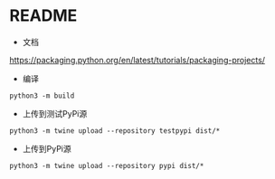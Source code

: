 # README

- 文档

https://packaging.python.org/en/latest/tutorials/packaging-projects/



- 编译

```shell
python3 -m build
```



- 上传到测试PyPi源

```shell
python3 -m twine upload --repository testpypi dist/*
```



- 上传到PyPi源

```shell
python3 -m twine upload --repository pypi dist/*
```


